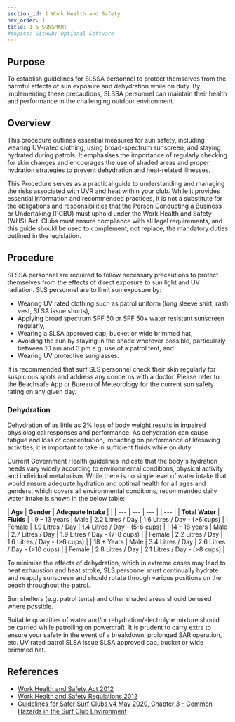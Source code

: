 ```yaml
---
section_id: 1 Work Health and Safety
nav_order: 1
title: 1.5 SUNSMART
#topics: GitHub; Optional Software
---
```


## Purpose

To establish guidelines for SLSSA personnel to protect themselves from the harmful effects of sun exposure and dehydration while on duty. By implementing these precautions, SLSSA personnel can maintain their health and performance in the challenging outdoor environment.

## Overview

This procedure outlines essential measures for sun safety, including wearing UV-rated clothing, using broad-spectrum sunscreen, and staying hydrated during patrols. It emphasises the importance of regularly checking for skin changes and encourages the use of shaded areas and proper hydration strategies to prevent dehydration and heat-related illnesses.

This Procedure serves as a practical guide to understanding and managing the risks associated with UVR and heat within your club. While it provides essential information and recommended practices, it is not a substitute for the obligations and responsibilities that the Person Conducting a Business or Undertaking (PCBU) must uphold under the Work Health and Safety (WHS) Act. Clubs must ensure compliance with all legal requirements, and this guide should be used to complement, not replace, the mandatory duties outlined in the legislation.

## Procedure

SLSSA personnel are required to follow necessary precautions to protect themselves from the effects of direct exposure to sun light and UV radiation. SLS personnel are to limit sun exposure by:

- Wearing UV rated clothing such as patrol uniform (long sleeve shirt, rash vest, SLSA issue shorts),
- Applying broad spectrum SPF 50 or SPF 50+ water resistant sunscreen regularly,
- Wearing a SLSA approved cap, bucket or wide brimmed hat,
- Avoiding the sun by staying in the shade wherever possible, particularly between 10 am and 3 pm e.g. use of a patrol tent, and
- Wearing UV protective sunglasses.

It is recommended that surf SLS personnel check their skin regularly for suspicious spots and address any concerns with a doctor. Please refer to the Beachsafe App or Bureau of Meteorology for the current sun safety rating on any given day.

### Dehydration

Dehydration of as little as 2% loss of body weight results in impaired physiological responses and performance.  As dehydration can cause fatigue and loss of concentration, impacting on performance of lifesaving activities, it is important to take in sufficient fluids while on duty.

Current Government Health guidelines indicate that the body's hydration needs vary widely according to environmental conditions, physical activity and individual metabolism.  While there is no single level of water intake that would ensure adequate hydration and optimal health for all ages and genders, which covers all environmental conditions, recommended daily water intake is shown in the below table:

| **Age** | **Gender** | **Adequate Intake** |     |
| --- | --- | --- |     | --- |
| **Total Water** | **Fluids** |
| 9 – 13 years | Male | 2.2 Litres / Day | 1.6 Litres / Day - (>6 cups) |
| Female | 1.9 Litres / Day | 1.4 Litres / Day - (5-6 cups) |
| 14 – 18 years | Male | 2.7 Litres / Day | 1.9 Litres / Day - (7-8 cups) |
| Female | 2.2 Litres / Day | 1.6 Litres / Day - (>6 cups) |
| 18 + Years | Male | 3.4 Litres / Day | 2.6 Litres / Day - (>10 cups) |
| Female | 2.8 Litres / Day | 2.1 Litres / Day - (>8 cups) |

To minimise the effects of dehydration, which in extreme cases may lead to heat exhaustion and heat stroke, SLS personnel must continually hydrate and reapply sunscreen and should rotate through various positions on the beach throughout the patrol.

Sun shelters (e.g. patrol tents) and other shaded areas should be used where possible.

Suitable quantities of water and/or rehydration/electrolyte mixture should be carried while patrolling on powercraft. It is prudent to carry extra to ensure your safety in the event of a breakdown, prolonged SAR operation, etc. UV rated patrol SLSA issue SLSA approved cap, bucket or wide brimmed hat.

## References

- [Work Health and Safety Act 2012](https://www.legislation.sa.gov.au/LZ/C/A/WORK%20HEALTH%20AND%20SAFETY%20ACT%202012.aspx)
- [Work Health and Safety Regulations 2012](https://www.legislation.sa.gov.au/lz?path=%2Fc%2Fr%2Fwork%20health%20and%20safety%20regulations%202012)
- [Guidelines for Safer Surf Clubs v4 May 2020, Chapter 3 – Common Hazards in the Surf Club Environment](https://members.sls.com.au/members/document_library/1/media/3373)